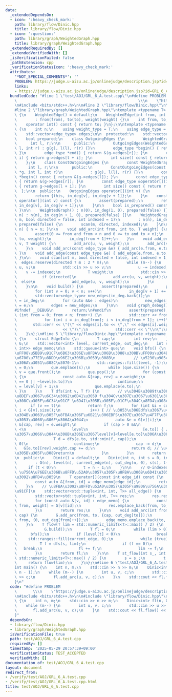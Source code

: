 ```yaml
---
data:
  _extendedDependsOn:
  - icon: ':heavy_check_mark:'
    path: library/flow/Dinic.hpp
    title: library/flow/Dinic.hpp
  - icon: ':question:'
    path: library/graph/WeightedGraph.hpp
    title: library/graph/WeightedGraph.hpp
  _extendedRequiredBy: []
  _extendedVerifiedWith: []
  _isVerificationFailed: false
  _pathExtension: cpp
  _verificationStatusIcon: ':heavy_check_mark:'
  attributes:
    '*NOT_SPECIAL_COMMENTS*': ''
    PROBLEM: https://judge.u-aizu.ac.jp/onlinejudge/description.jsp?id=GRL_6_A
    links:
    - https://judge.u-aizu.ac.jp/onlinejudge/description.jsp?id=GRL_6_A
  bundledCode: "#line 1 \"test/AOJ/GRL_6_A.test.cpp\"\n#define PROBLEM           \
    \                                                     \\\n    \"https://judge.u-aizu.ac.jp/onlinejudge/description.jsp?id=GRL_6_A\"\
    \n#include <bits/stdc++.h>\n\n#line 2 \"library/flow/Dinic.hpp\"\n\n// https://misawa.github.io/others/flow/dinic_time_complexity.html\n\
    #line 2 \"library/graph/WeightedGraph.hpp\"\ntemplate <typename T> struct WeightedEdge\
    \ {\n    WeightedEdge() = default;\n    WeightedEdge(int from, int to, T weight)\n\
    \        : from(from), to(to), weight(weight) {}\n    int from, to;\n    T weight;\n\
    \    operator int() const { return to; }\n};\n\ntemplate <typename T> struct WeightedGraph\
    \ {\n    int n;\n    using weight_type = T;\n    using edge_type = WeightedEdge<T>;\n\
    \    std::vector<edge_type> edges;\n\n  protected:\n    std::vector<int> in_deg;\n\
    \    bool prepared;\n    class OutgoingEdges {\n        WeightedGraph *g;\n  \
    \      int l, r;\n\n      public:\n        OutgoingEdges(WeightedGraph *g, int\
    \ l, int r) : g(g), l(l), r(r) {}\n        edge_type *begin() { return &(g->edges[l]);\
    \ }\n        edge_type *end() { return &(g->edges[r]); }\n        edge_type &operator[](int\
    \ i) { return g->edges[l + i]; }\n        int size() const { return r - l; }\n\
    \    };\n    class ConstOutgoingEdges {\n        const WeightedGraph *g;\n   \
    \     int l, r;\n\n      public:\n        ConstOutgoingEdges(const WeightedGraph\
    \ *g, int l, int r)\n            : g(g), l(l), r(r) {}\n        const edge_type\
    \ *begin() const { return &(g->edges[l]); }\n        const edge_type *end() const\
    \ { return &(g->edges[r]); }\n        const edge_type &operator[](int i) const\
    \ { return g->edges[l + i]; }\n        int size() const { return r - l; }\n  \
    \  };\n\n  public:\n    OutgoingEdges operator[](int v) {\n        assert(prepared);\n\
    \        return {this, in_deg[v], in_deg[v + 1]};\n    }\n    const ConstOutgoingEdges\
    \ operator[](int v) const {\n        assert(prepared);\n        return {this,\
    \ in_deg[v], in_deg[v + 1]};\n    }\n\n    bool is_prepared() const { return prepared;\
    \ }\n\n    WeightedGraph() : n(0), in_deg(1, 0), prepared(false) {}\n    WeightedGraph(int\
    \ n) : n(n), in_deg(n + 1, 0), prepared(false) {}\n    WeightedGraph(int n, int\
    \ m, bool directed = false, int indexed = 1)\n        : n(n), in_deg(n + 1, 0),\
    \ prepared(false) {\n        scan(m, directed, indexed);\n    }\n\n    void resize(int\
    \ n) { n = n; }\n\n    void add_arc(int from, int to, T weight) {\n        assert(!prepared);\n\
    \        assert(0 <= from and from < n and 0 <= to and to < n);\n        edges.emplace_back(from,\
    \ to, weight);\n        in_deg[from + 1]++;\n    }\n    void add_edge(int u, int\
    \ v, T weight) {\n        add_arc(u, v, weight);\n        add_arc(v, u, weight);\n\
    \    }\n    void add_arc(const edge_type &e) { add_arc(e.from, e.to, e.weight);\
    \ }\n    void add_edge(const edge_type &e) { add_edge(e.from, e.to, e.weight);\
    \ }\n\n    void scan(int m, bool directed = false, int indexed = 1) {\n      \
    \  edges.reserve(directed ? m : 2 * m);\n        while (m--) {\n            int\
    \ u, v;\n            std::cin >> u >> v;\n            u -= indexed;\n        \
    \    v -= indexed;\n            T weight;\n            std::cin >> weight;\n \
    \           if (directed)\n                add_arc(u, v, weight);\n          \
    \  else\n                add_edge(u, v, weight);\n        }\n        build();\n\
    \    }\n\n    void build() {\n        assert(!prepared);\n        prepared = true;\n\
    \        for (int v = 0; v < n; v++)\n            in_deg[v + 1] += in_deg[v];\n\
    \        std::vector<edge_type> new_edges(in_deg.back());\n        auto counter\
    \ = in_deg;\n        for (auto &&e : edges)\n            new_edges[counter[e.from]++]\
    \ = e;\n        edges = new_edges;\n    }\n\n    void graph_debug() const {\n\
    #ifndef __DEBUG\n        return;\n#endif\n        assert(prepared);\n        for\
    \ (int from = 0; from < n; from++) {\n            std::cerr << from << \";\";\n\
    \            for (int i = in_deg[from]; i < in_deg[from + 1]; i++)\n         \
    \       std::cerr << \"(\" << edges[i].to << \",\" << edges[i].weight\n      \
    \                    << \")\";\n            std::cerr << \"\\n\";\n        }\n\
    \    }\n};\n#line 5 \"library/flow/Dinic.hpp\"\ntemplate <typename T> class Dinic\
    \ {\n    struct EdgeInfo {\n        T cap;\n        int rev;\n    };\n    WeightedGraph<EdgeInfo>\
    \ G;\n    std::vector<int> level, current_edge, out_deg;\n    int s, t;\n    std::vector<std::pair<int,\
    \ int>> edge_memo;\n\n    std::queue<int> que;\n    void bfs() {\n        // level[v]\u3092\
    \uFF08\u5BB9\u91CF\u6B63\u306E\u8FBA\u306B\u3088\u308B\uFF09s\u304B\u3089\u306E\
    \u6700\u77ED\u8DDD\u96E2\u306B\u3059\u308B\n        // \u5230\u9054\u51FA\u6765\
    \u306A\u3051\u308C\u3070-1\n        std::ranges::fill(level, -1);\n        level[s]\
    \ = 0;\n        que.emplace(s);\n        while (que.size()) {\n            int\
    \ v = que.front();\n            que.pop();\n            for (const auto &e : G[v])\
    \ {\n                const auto &[cap, rev] = e.weight;\n                if (cap\
    \ == 0 || ~level[e.to])\n                    continue;\n                level[e.to]\
    \ = level[v] + 1;\n                que.emplace(e.to);\n            }\n       \
    \ }\n    }\n    T dfs(int v, T f) {\n        // v\u304B\u3089t\u306B\u6700\u77ED\
    \u8DEF\u3067\u6C34\u3092\u6D41\u3059 f\u304Cv\u307E\u3067\u6301\u3063\u3066\u3053\
    \u308C\u305F\u6C34\u91CF \u6D41\u305B\u305F\u91CF\u304C\u8FD4\u308A\u5024\n  \
    \      if (v == t)\n            return f;\n        for (int &i = current_edge[v];\
    \ i < G[v].size();\n             i++) { // \u3053\u306Edfs\u3067\u4F7F\u308F\u306A\
    \u304B\u3063\u305F\u8FBA\u306F\u6B21\u306EBFS\u307E\u3067\u4F7F\u308F\u308C\u308B\
    \u3053\u3068\u306F\u306A\u3044\n            auto &e = G[v][i];\n            auto\
    \ &[cap, rev] = e.weight;\n            if (cap > 0 &&\n                level[v]\
    \ <\n                    level\n                        [e.to]) { // bfs\u3092\
    \u3057\u3066\u3044\u308B\u306E\u3067level[v]<level[e.to]\u306A\u3089level[v]+1==level[e.to]\n\
    \                T d = dfs(e.to, std::min(f, cap));\n                if (d ==\
    \ 0)\n                    continue;\n                cap -= d;\n             \
    \   G[e.to][rev].weight.cap += d;\n                return d; // \u4E00\u672C\u6D41\
    \u305B\u305F\u3089return\n            }\n        }\n        return 0;\n    }\n\
    \n  public:\n    Dinic() = default;\n    Dinic(int n, int s = 0, int t_ = -1)\n\
    \        : G(n), level(n), current_edge(n), out_deg(n, 0), s(s), t(t_) {\n   \
    \     if (t < 0)\n            t = n - 1;\n    }\n\n    // 0-indexed \u3067 edge_id\
    \ \u756A\u76EE\u306B\u8FFD\u52A0\u3057\u305F\u8FBA\u306B\u6D41\u3057\u305F\u91CF\
    \u3092\u8FD4\u3059\n    T operator[](const int edge_id) const {\n        assert(G.is_prepared());\n\
    \        const auto &[from, id] = edge_memo[edge_id];\n        return G.edge[from][id].weight.cap;\n\
    \    }\n    // \u8FBA\u3092\u8FFD\u52A0\u3057\u305F\u9806\u756A\u306B [from,to,\u6D41\
    \u91CF]\n    std::vector<std::tuple<int, int, T>> all_edge() {\n        assert(G.is_prepared());\n\
    \        std::vector<std::tuple<int, int, T>> res;\n        res.reserve(edge_memo.size());\n\
    \        for (const auto &[v, id] : edge_memo) {\n            const auto &[to,\
    \ from, weight] = G[v][id];\n            res.emplace_back(from, to, weight.cap);\n\
    \        }\n        return res;\n    }\n\n    void add_arc(int from, int to, T\
    \ cap) {\n        G.add_arc(from, to, {cap, out_deg[to]});\n        G.add_arc(to,\
    \ from, {0, out_deg[from]++});\n        edge_memo.emplace_back(to, out_deg[to]++);\n\
    \    }\n    T flow(T lim = std::numeric_limits<T>::max() / 2) {\n        if (!G.is_prepared())\n\
    \            G.build();\n        T fl = 0;\n        while (lim > 0) {\n      \
    \      bfs();\n            if (level[t] < 0)\n                break;\n       \
    \     std::ranges::fill(current_edge, 0);\n            while (true) {\n      \
    \          T f = dfs(s, lim);\n                if (f == 0)\n                 \
    \   break;\n                fl += f;\n                lim -= f;\n            }\n\
    \        }\n        return fl;\n    }\n\n    T st_flow(int s_, int t_, T lim =\
    \ std::numeric_limits<T>::max() / 2) {\n        s = s_;\n        t = t_;\n   \
    \     return flow(lim);\n    }\n};\n#line 6 \"test/AOJ/GRL_6_A.test.cpp\"\n\n\
    int main() {\n    int n, m;\n    std::cin >> n >> m;\n    Dinic<int> fl(n, 0,\
    \ n - 1);\n    while (m--) {\n        int u, v, c;\n        std::cin >> u >> v\
    \ >> c;\n        fl.add_arc(u, v, c);\n    }\n    std::cout << fl.flow() << std::endl;\n\
    }\n"
  code: "#define PROBLEM                                                         \
    \       \\\n    \"https://judge.u-aizu.ac.jp/onlinejudge/description.jsp?id=GRL_6_A\"\
    \n#include <bits/stdc++.h>\n\n#include \"library/flow/Dinic.hpp\"\n\nint main()\
    \ {\n    int n, m;\n    std::cin >> n >> m;\n    Dinic<int> fl(n, 0, n - 1);\n\
    \    while (m--) {\n        int u, v, c;\n        std::cin >> u >> v >> c;\n \
    \       fl.add_arc(u, v, c);\n    }\n    std::cout << fl.flow() << std::endl;\n\
    }"
  dependsOn:
  - library/flow/Dinic.hpp
  - library/graph/WeightedGraph.hpp
  isVerificationFile: true
  path: test/AOJ/GRL_6_A.test.cpp
  requiredBy: []
  timestamp: '2025-05-29 20:57:39+09:00'
  verificationStatus: TEST_ACCEPTED
  verifiedWith: []
documentation_of: test/AOJ/GRL_6_A.test.cpp
layout: document
redirect_from:
- /verify/test/AOJ/GRL_6_A.test.cpp
- /verify/test/AOJ/GRL_6_A.test.cpp.html
title: test/AOJ/GRL_6_A.test.cpp
---
```

